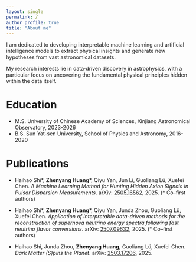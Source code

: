 ```yaml
---
layout: single
permalink: /
author_profile: true
title: "About me"
---
```




<!-- <p style="
  text-align: left;
  hyphens: auto;
  overflow-wrap: anywhere;
  word-break: normal;
"> -->
I am dedicated to developing interpretable machine learning and artificial intelligence models to extract physical insights and generate new hypotheses from vast astronomical datasets. 

My research interests lie in data‐driven discovery in astrophysics, with a particular focus on uncovering the fundamental physical principles hidden within the data itself.

<!-- </p> -->



Education
======
<!-- * Ph.D in Version Control Theory, GitHub University, 2018 (expected) -->
* M.S. University of Chinese Academy of Sciences, Xinjiang Astronomical Observatory, 2023-2026
* B.S. Sun Yat-sen University, School of Physics and Astronomy, 2016-2020



Publications
======

- Haihao Shi\*, **Zhenyang Huang**\*, Qiyu Yan, Jun Li, Guoliang Lü, Xuefei Chen. *A Machine Learning Method for Hunting Hidden Axion Signals in Pulsar Dispersion Measurements*. arXiv: [2505.16562](https://arxiv.org/abs/2505.16562), 2025. (\* Co–first authors)

- Haihao Shi\*, **Zhenyang Huang**\*, Qiyu Yan, Junda Zhou, Guoliang Lü, Xuefei Chen. *Application of interpretable data-driven methods for the reconstruction of supernova neutrino energy spectra following fast neutrino flavor conversions*. arXiv: [2507.09632](https://arxiv.org/abs/2507.09632), 2025. (\* Co–first authors)

- Haihao Shi, Junda Zhou, **Zhenyang Huang**, Guoliang Lü, Xuefei Chen. *Dark Matter (S)pins the Planet*. arXiv: [2503.17206](https://arxiv.org/abs/2503.17206), 2025. 
